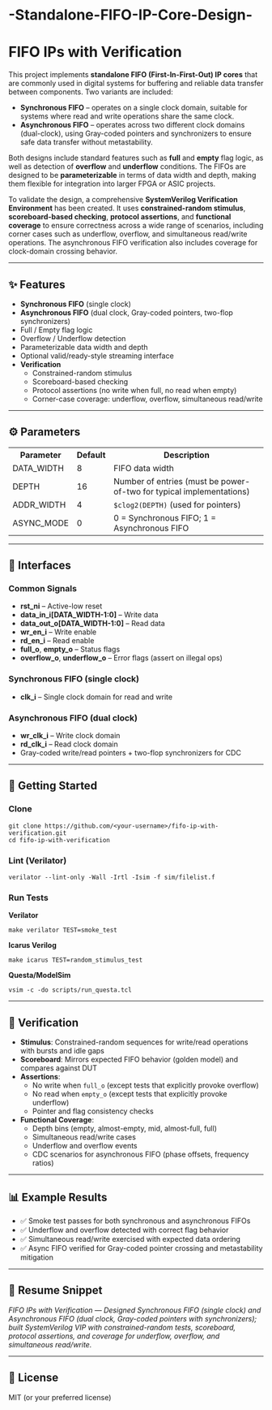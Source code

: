 # -Standalone-FIFO-IP-Core-Design-
<h1>FIFO IPs with Verification</h1>

<p>
  This project implements <b>standalone FIFO (First-In-First-Out) IP cores</b> that are
  commonly used in digital systems for buffering and reliable data transfer between components.
  Two variants are included:
</p>
<ul>
  <li><b>Synchronous FIFO</b> – operates on a single clock domain, suitable for systems where read and write operations share the same clock.</li>
  <li><b>Asynchronous FIFO</b> – operates across two different clock domains (dual-clock), using Gray-coded pointers and synchronizers to ensure safe data transfer without metastability.</li>
</ul>

<p>
  Both designs include standard features such as <b>full</b> and <b>empty</b> flag logic, as well as
  detection of <b>overflow</b> and <b>underflow</b> conditions. The FIFOs are designed to be <b>parameterizable</b>
  in terms of data width and depth, making them flexible for integration into larger FPGA or ASIC projects.
</p>

<p>
  To validate the design, a comprehensive <b>SystemVerilog Verification Environment</b> has been created.
  It uses <b>constrained-random stimulus</b>, <b>scoreboard-based checking</b>, <b>protocol assertions</b>,
  and <b>functional coverage</b> to ensure correctness across a wide range of scenarios, including
  corner cases such as underflow, overflow, and simultaneous read/write operations. The asynchronous
  FIFO verification also includes coverage for clock-domain crossing behavior.
</p>

<hr/>

<h2>✨ Features</h2>
<ul>
  <li><b>Synchronous FIFO</b> (single clock)</li>
  <li><b>Asynchronous FIFO</b> (dual clock, Gray-coded pointers, two-flop synchronizers)</li>
  <li>Full / Empty flag logic</li>
  <li>Overflow / Underflow detection</li>
  <li>Parameterizable data width and depth</li>
  <li>Optional valid/ready-style streaming interface</li>
  <li><b>Verification</b>
    <ul>
      <li>Constrained-random stimulus</li>
      <li>Scoreboard-based checking</li>
      <li>Protocol assertions (no write when full, no read when empty)</li>
      <li>Corner-case coverage: underflow, overflow, simultaneous read/write</li>
    </ul>
  </li>
</ul>

<hr/>

<h2>⚙️ Parameters</h2>
<table>
  <tr>
    <th>Parameter</th>
    <th>Default</th>
    <th>Description</th>
  </tr>
  <tr>
    <td>DATA_WIDTH</td>
    <td>8</td>
    <td>FIFO data width</td>
  </tr>
  <tr>
    <td>DEPTH</td>
    <td>16</td>
    <td>Number of entries (must be power-of-two for typical implementations)</td>
  </tr>
  <tr>
    <td>ADDR_WIDTH</td>
    <td>4</td>
    <td><code>$clog2(DEPTH)</code> (used for pointers)</td>
  </tr>
  <tr>
    <td>ASYNC_MODE</td>
    <td>0</td>
    <td>0 = Synchronous FIFO; 1 = Asynchronous FIFO</td>
  </tr>
</table>

<hr/>

<h2>🔌 Interfaces</h2>

<h3>Common Signals</h3>
<ul>
  <li><b>rst_ni</b> – Active-low reset</li>
  <li><b>data_in_i[DATA_WIDTH-1:0]</b> – Write data</li>
  <li><b>data_out_o[DATA_WIDTH-1:0]</b> – Read data</li>
  <li><b>wr_en_i</b> – Write enable</li>
  <li><b>rd_en_i</b> – Read enable</li>
  <li><b>full_o</b>, <b>empty_o</b> – Status flags</li>
  <li><b>overflow_o</b>, <b>underflow_o</b> – Error flags (assert on illegal ops)</li>
</ul>

<h3>Synchronous FIFO (single clock)</h3>
<ul>
  <li><b>clk_i</b> – Single clock domain for read and write</li>
</ul>

<h3>Asynchronous FIFO (dual clock)</h3>
<ul>
  <li><b>wr_clk_i</b> – Write clock domain</li>
  <li><b>rd_clk_i</b> – Read clock domain</li>
  <li>Gray-coded write/read pointers + two-flop synchronizers for CDC</li>
</ul>

<hr/>

<h2>🚀 Getting Started</h2>

<h3>Clone</h3>
<pre><code>git clone https://github.com/&lt;your-username&gt;/fifo-ip-with-verification.git
cd fifo-ip-with-verification
</code></pre>

<h3>Lint (Verilator)</h3>
<pre><code>verilator --lint-only -Wall -Irtl -Isim -f sim/filelist.f
</code></pre>

<h3>Run Tests</h3>
<p><b>Verilator</b></p>
<pre><code>make verilator TEST=smoke_test
</code></pre>
<p><b>Icarus Verilog</b></p>
<pre><code>make icarus TEST=random_stimulus_test
</code></pre>
<p><b>Questa/ModelSim</b></p>
<pre><code>vsim -c -do scripts/run_questa.tcl
</code></pre>

<hr/>

<h2>🧪 Verification</h2>
<ul>
  <li><b>Stimulus</b>: Constrained-random sequences for write/read operations with bursts and idle gaps</li>
  <li><b>Scoreboard</b>: Mirrors expected FIFO behavior (golden model) and compares against DUT</li>
  <li><b>Assertions</b>:
    <ul>
      <li>No write when <code>full_o</code> (except tests that explicitly provoke overflow)</li>
      <li>No read when <code>empty_o</code> (except tests that explicitly provoke underflow)</li>
      <li>Pointer and flag consistency checks</li>
    </ul>
  </li>
  <li><b>Functional Coverage</b>:
    <ul>
      <li>Depth bins (empty, almost-empty, mid, almost-full, full)</li>
      <li>Simultaneous read/write cases</li>
      <li>Underflow and overflow events</li>
      <li>CDC scenarios for asynchronous FIFO (phase offsets, frequency ratios)</li>
    </ul>
  </li>
</ul>

<hr/>

<h2>📊 Example Results</h2>
<ul>
  <li>✅ Smoke test passes for both synchronous and asynchronous FIFOs</li>
  <li>✅ Underflow and overflow detected with correct flag behavior</li>
  <li>✅ Simultaneous read/write exercised with expected data ordering</li>
  <li>✅ Async FIFO verified for Gray-coded pointer crossing and metastability mitigation</li>
</ul>



<hr/>

<h2>💼 Resume Snippet</h2>
<p>
  <i>
  FIFO IPs with Verification — Designed Synchronous FIFO (single clock) and Asynchronous FIFO (dual clock, Gray-coded pointers with synchronizers);
  built SystemVerilog VIP with constrained-random tests, scoreboard, protocol assertions, and coverage for underflow, overflow, and simultaneous read/write.
  </i>
</p>

<hr/>

<h2>📜 License</h2>
<p>MIT (or your preferred license)</p>
